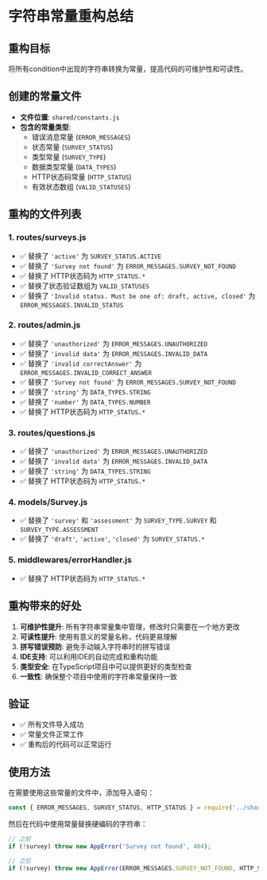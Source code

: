 # 字符串常量重构总结

## 重构目标
将所有condition中出现的字符串转换为常量，提高代码的可维护性和可读性。

## 创建的常量文件
- **文件位置**: `shared/constants.js`
- **包含的常量类型**:
  - 错误消息常量 (`ERROR_MESSAGES`)
  - 状态常量 (`SURVEY_STATUS`) 
  - 类型常量 (`SURVEY_TYPE`)
  - 数据类型常量 (`DATA_TYPES`)
  - HTTP状态码常量 (`HTTP_STATUS`)
  - 有效状态数组 (`VALID_STATUSES`)

## 重构的文件列表

### 1. routes/surveys.js
- ✅ 替换了 `'active'` 为 `SURVEY_STATUS.ACTIVE`
- ✅ 替换了 `'Survey not found'` 为 `ERROR_MESSAGES.SURVEY_NOT_FOUND`
- ✅ 替换了 HTTP状态码为 `HTTP_STATUS.*`
- ✅ 替换了状态验证数组为 `VALID_STATUSES`
- ✅ 替换了 `'Invalid status. Must be one of: draft, active, closed'` 为 `ERROR_MESSAGES.INVALID_STATUS`

### 2. routes/admin.js
- ✅ 替换了 `'unauthorized'` 为 `ERROR_MESSAGES.UNAUTHORIZED`
- ✅ 替换了 `'invalid data'` 为 `ERROR_MESSAGES.INVALID_DATA`
- ✅ 替换了 `'invalid correctAnswer'` 为 `ERROR_MESSAGES.INVALID_CORRECT_ANSWER`
- ✅ 替换了 `'Survey not found'` 为 `ERROR_MESSAGES.SURVEY_NOT_FOUND`
- ✅ 替换了 `'string'` 为 `DATA_TYPES.STRING`
- ✅ 替换了 `'number'` 为 `DATA_TYPES.NUMBER`
- ✅ 替换了 HTTP状态码为 `HTTP_STATUS.*`

### 3. routes/questions.js
- ✅ 替换了 `'unauthorized'` 为 `ERROR_MESSAGES.UNAUTHORIZED`
- ✅ 替换了 `'invalid data'` 为 `ERROR_MESSAGES.INVALID_DATA`
- ✅ 替换了 `'string'` 为 `DATA_TYPES.STRING`
- ✅ 替换了 HTTP状态码为 `HTTP_STATUS.*`

### 4. models/Survey.js
- ✅ 替换了 `'survey'` 和 `'assessment'` 为 `SURVEY_TYPE.SURVEY` 和 `SURVEY_TYPE.ASSESSMENT`
- ✅ 替换了 `'draft'`, `'active'`, `'closed'` 为 `SURVEY_STATUS.*`

### 5. middlewares/errorHandler.js
- ✅ 替换了 HTTP状态码为 `HTTP_STATUS.*`

## 重构带来的好处

1. **可维护性提升**: 所有字符串常量集中管理，修改时只需要在一个地方更改
2. **可读性提升**: 使用有意义的常量名称，代码更易理解
3. **拼写错误预防**: 避免手动输入字符串时的拼写错误
4. **IDE支持**: 可以利用IDE的自动完成和重构功能
5. **类型安全**: 在TypeScript项目中可以提供更好的类型检查
6. **一致性**: 确保整个项目中使用的字符串常量保持一致

## 验证
- ✅ 所有文件导入成功
- ✅ 常量文件正常工作
- ✅ 重构后的代码可以正常运行

## 使用方法
在需要使用这些常量的文件中，添加导入语句：
```javascript
const { ERROR_MESSAGES, SURVEY_STATUS, HTTP_STATUS } = require('../shared/constants');
```

然后在代码中使用常量替换硬编码的字符串：
```javascript
// 之前
if (!survey) throw new AppError('Survey not found', 404);

// 之后
if (!survey) throw new AppError(ERROR_MESSAGES.SURVEY_NOT_FOUND, HTTP_STATUS.NOT_FOUND);
```